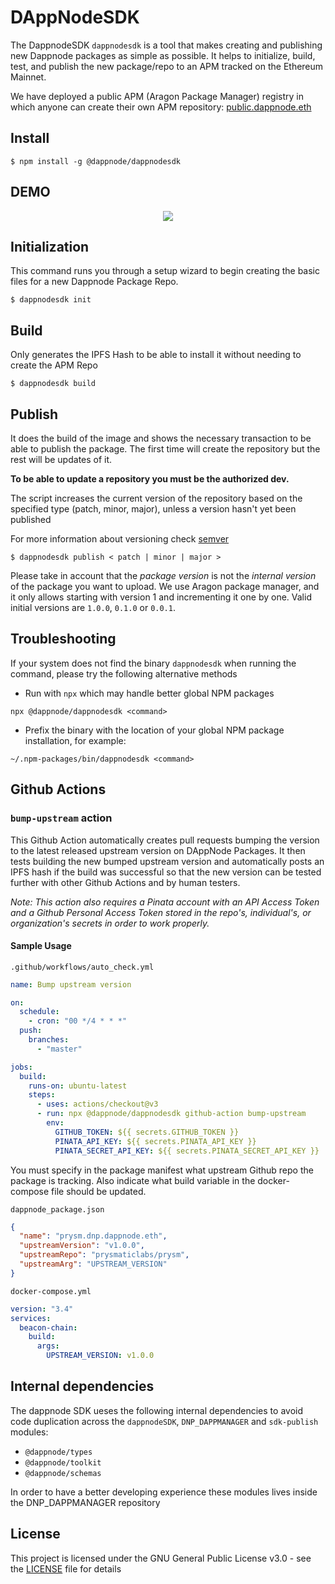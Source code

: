 # DAppNodeSDK

The DappnodeSDK `dappnodesdk` is a tool that makes creating and publishing new Dappnode packages as simple as possible. It helps to initialize, build, test, and publish the new package/repo to an APM tracked on the Ethereum Mainnet.

We have deployed a public APM (Aragon Package Manager) registry in which anyone can create their own APM repository: [public.dappnode.eth](https://etherscan.io/address/public.dappnode.eth)

## Install

```
$ npm install -g @dappnode/dappnodesdk
```

## DEMO

<p align="center"><img src="/img/demo.gif?raw=true"/></p>

## Initialization

This command runs you through a setup wizard to begin creating the basic files for a new Dappnode Package Repo.

```
$ dappnodesdk init
```

## Build

Only generates the IPFS Hash to be able to install it without needing to create the APM Repo

```
$ dappnodesdk build
```

## Publish

It does the build of the image and shows the necessary transaction to be able to publish the package. The first time will create the repository but the rest will be updates of it.

**To be able to update a repository you must be the authorized dev.**

The script increases the current version of the repository based on the specified type (patch, minor, major), unless a version hasn't yet been published

For more information about versioning check [semver](https://semver.org/)

```
$ dappnodesdk publish < patch | minor | major >
```

Please take in account that the _package version_ is not the _internal version_ of the package you want to upload.
We use Aragon package manager, and it only allows starting with version 1 and incrementing it one by one. Valid initial versions are `1.0.0`, `0.1.0` or `0.0.1`.

## Troubleshooting

If your system does not find the binary `dappnodesdk` when running the command, please try the following alternative methods

- Run with `npx` which may handle better global NPM packages

```
npx @dappnode/dappnodesdk <command>
```

- Prefix the binary with the location of your global NPM package installation, for example:

```
~/.npm-packages/bin/dappnodesdk <command>
```

## Github Actions

### `bump-upstream` action

This Github Action automatically creates pull requests bumping the version to the latest released upstream version on DAppNode Packages. It then tests building the new bumped upstream version and automatically posts an IPFS hash if the build was successful so that the new version can be tested further with other Github Actions and by human testers.

_Note: This action also requires a Pinata account with an API Access Token and a Github Personal Access Token stored in the repo's, individual's, or organization's secrets in order to work properly._

#### Sample Usage

`.github/workflows/auto_check.yml`

```yaml
name: Bump upstream version

on:
  schedule:
    - cron: "00 */4 * * *"
  push:
    branches:
      - "master"

jobs:
  build:
    runs-on: ubuntu-latest
    steps:
      - uses: actions/checkout@v3
      - run: npx @dappnode/dappnodesdk github-action bump-upstream
        env:
          GITHUB_TOKEN: ${{ secrets.GITHUB_TOKEN }}
          PINATA_API_KEY: ${{ secrets.PINATA_API_KEY }}
          PINATA_SECRET_API_KEY: ${{ secrets.PINATA_SECRET_API_KEY }}
```

You must specify in the package manifest what upstream Github repo the package is tracking. Also indicate what build variable in the docker-compose file should be updated.

`dappnode_package.json`

```json
{
  "name": "prysm.dnp.dappnode.eth",
  "upstreamVersion": "v1.0.0",
  "upstreamRepo": "prysmaticlabs/prysm",
  "upstreamArg": "UPSTREAM_VERSION"
}
```

`docker-compose.yml`

```yaml
version: "3.4"
services:
  beacon-chain:
    build:
      args:
        UPSTREAM_VERSION: v1.0.0
```

## Internal dependencies

The dappnode SDK ueses the following internal dependencies to avoid code duplication across the `dappnodeSDK`, `DNP_DAPPMANAGER` and `sdk-publish` modules:

- `@dappnode/types`
- `@dappnode/toolkit`
- `@dappnode/schemas`

In order to have a better developing experience these modules lives inside the DNP_DAPPMANAGER repository

## License

This project is licensed under the GNU General Public License v3.0 - see the [LICENSE](LICENSE) file for details
